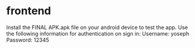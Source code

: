 # frontend
Install the FINAL APK.apk file on your android device to test the app.
Use the following information for authentication on sign in:
Username: yoseph
Password: 12345
